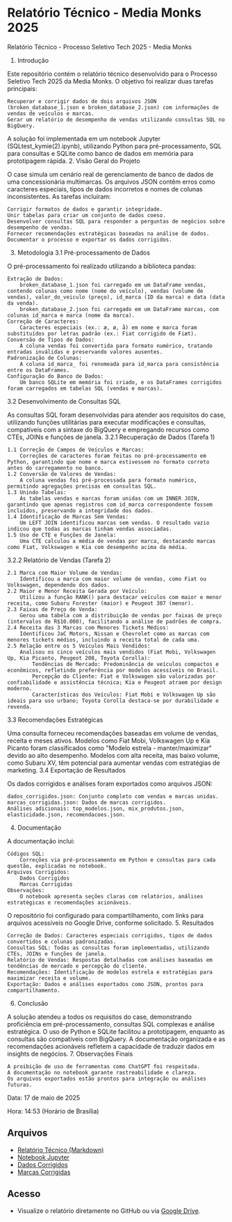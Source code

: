 # Relatório Técnico - Media Monks 2025

Relatório Técnico - Processo Seletivo Tech 2025 - Media Monks
1. Introdução

Este repositório contém o relatório técnico desenvolvido para o Processo Seletivo Tech 2025 da Media Monks. O objetivo foi realizar duas tarefas principais:

    Recuperar e corrigir dados de dois arquivos JSON (broken_database_1.json e broken_database_2.json) com informações de vendas de veículos e marcas.
    Gerar um relatório de desempenho de vendas utilizando consultas SQL no BigQuery.

A solução foi implementada em um notebook Jupyter (SQLtest_kymie(2).ipynb), utilizando Python para pré-processamento, SQL para consultas e SQLite como banco de dados em memória para prototipagem rápida.
2. Visão Geral do Projeto

O case simula um cenário real de gerenciamento de banco de dados de uma concessionária multimarcas. Os arquivos JSON contêm erros como caracteres especiais, tipos de dados incorretos e nomes de colunas inconsistentes. As tarefas incluíram:

    Corrigir formatos de dados e garantir integridade.
    Unir tabelas para criar um conjunto de dados coeso.
    Desenvolver consultas SQL para responder a perguntas de negócios sobre desempenho de vendas.
    Fornecer recomendações estratégicas baseadas na análise de dados.
    Documentar o processo e exportar os dados corrigidos.

3. Metodologia
3.1 Pré-processamento de Dados

O pré-processamento foi realizado utilizando a biblioteca pandas:

    Extração de Dados:
        broken_database_1.json foi carregado em um DataFrame vendas, contendo colunas como nome (nome do veículo), vendas (volume de vendas), valor_do_veiculo (preço), id_marca (ID da marca) e data (data da venda).
        broken_database_2.json foi carregado em um DataFrame marcas, com colunas id_marca e marca (nome da marca).
    Correção de Caracteres:
        Caracteres especiais (ex.: æ, ø, å) em nome e marca foram substituídos por letras padrão (ex.: Fiat corrigido de Fiæt).
    Conversão de Tipos de Dados:
        A coluna vendas foi convertida para formato numérico, tratando entradas inválidas e preservando valores ausentes.
    Padronização de Colunas:
        A coluna id_marca_ foi renomeada para id_marca para consistência entre os DataFrames.
    Configuração do Banco de Dados:
        Um banco SQLite em memória foi criado, e os DataFrames corrigidos foram carregados em tabelas SQL (vendas e marcas).

3.2 Desenvolvimento de Consultas SQL

As consultas SQL foram desenvolvidas para atender aos requisitos do case, utilizando funções utilitárias para executar modificações e consultas, compatíveis com a sintaxe do BigQuery e empregando recursos como CTEs, JOINs e funções de janela.
3.2.1 Recuperação de Dados (Tarefa 1)

    1.1 Correção de Campos de Veículos e Marcas:
        Correções de caracteres foram feitas no pré-processamento em Python, garantindo que nome e marca estivessem no formato correto antes do carregamento no banco.
    1.2 Conversão de Valores de Vendas:
        A coluna vendas foi pré-processada para formato numérico, permitindo agregações precisas em consultas SQL.
    1.3 Unindo Tabelas:
        As tabelas vendas e marcas foram unidas com um INNER JOIN, garantindo que apenas registros com id_marca correspondente fossem incluídos, preservando a integridade dos dados.
    1.4 Identificação de Marcas Sem Vendas:
        Um LEFT JOIN identificou marcas sem vendas. O resultado vazio indicou que todas as marcas tinham vendas associadas.
    1.5 Uso de CTE e Funções de Janela:
        Uma CTE calculou a média de vendas por marca, destacando marcas como Fiat, Volkswagen e Kia com desempenho acima da média.

3.2.2 Relatório de Vendas (Tarefa 2)

    2.1 Marca com Maior Volume de Vendas:
        Identificou a marca com maior volume de vendas, como Fiat ou Volkswagen, dependendo dos dados.
    2.2 Maior e Menor Receita Gerada por Veículo:
        Utilizou a função RANK() para destacar veículos com maior e menor receita, como Subaru Forester (maior) e Peugeot 307 (menor).
    2.3 Faixas de Preço de Venda:
        Gerou uma tabela com a distribuição de vendas por faixas de preço (intervalos de R$10.000), facilitando a análise de padrões de compra.
    2.4 Receita das 3 Marcas com Menores Tickets Médios:
        Identificou JaC Motors, Nissan e Chevrolet como as marcas com menores tickets médios, incluindo a receita total de cada uma.
    2.5 Relação entre os 5 Veículos Mais Vendidos:
        Analisou os cinco veículos mais vendidos (Fiat Mobi, Volkswagen Up, Kia Picanto, Peugeot 208, Toyota Corolla):
            Tendências de Mercado: Predominância de veículos compactos e econômicos, refletindo preferência por modelos acessíveis no Brasil.
            Percepção do Cliente: Fiat e Volkswagen são valorizadas por confiabilidade e assistência técnica; Kia e Peugeot atraem por design moderno.
            Características dos Veículos: Fiat Mobi e Volkswagen Up são ideais para uso urbano; Toyota Corolla destaca-se por durabilidade e revenda.

3.3 Recomendações Estratégicas

Uma consulta forneceu recomendações baseadas em volume de vendas, receita e meses ativos. Modelos como Fiat Mobi, Volkswagen Up e Kia Picanto foram classificados como "Modelo estrela - manter/maximizar" devido ao alto desempenho. Modelos com alta receita, mas baixo volume, como Subaru XV, têm potencial para aumentar vendas com estratégias de marketing.
3.4 Exportação de Resultados

Os dados corrigidos e análises foram exportados como arquivos JSON:

    dados_corrigidos.json: Conjunto completo com vendas e marcas unidas.
    marcas_corrigidas.json: Dados de marcas corrigidos.
    Análises adicionais: top_modelos.json, mix_produtos.json, elasticidade.json, recomendacoes.json.

4. Documentação

A documentação inclui:

    Códigos SQL:
        Correções via pré-processamento em Python e consultas para cada questão, explicadas no notebook.
    Arquivos Corrigidos:
        Dados Corrigidos
        Marcas Corrigidas
    Observações:
        O notebook apresenta seções claras com relatórios, análises estratégicas e recomendações acionáveis.

O repositório foi configurado para compartilhamento, com links para arquivos acessíveis no Google Drive, conforme solicitado.
5. Resultados

    Correção de Dados: Caracteres especiais corrigidos, tipos de dados convertidos e colunas padronizadas.
    Consultas SQL: Todas as consultas foram implementadas, utilizando CTEs, JOINs e funções de janela.
    Relatório de Vendas: Respostas detalhadas com análises baseadas em tendências de mercado e percepção do cliente.
    Recomendações: Identificação de modelos estrela e estratégias para maximizar receita e volume.
    Exportação: Dados e análises exportados como JSON, prontos para compartilhamento.

6. Conclusão

A solução atendeu a todos os requisitos do case, demonstrando proficiência em pré-processamento, consultas SQL complexas e análise estratégica. O uso de Python e SQLite facilitou a prototipagem, enquanto as consultas são compatíveis com BigQuery. A documentação organizada e as recomendações acionáveis refletem a capacidade de traduzir dados em insights de negócios.
7. Observações Finais

    A proibição de uso de ferramentas como ChatGPT foi respeitada.
    A documentação no notebook garante rastreabilidade e clareza.
    Os arquivos exportados estão prontos para integração ou análises futuras.

Data: 17 de maio de 2025

Hora: 14:53 (Horário de Brasília)
## Arquivos
- [Relatório Técnico (Markdown)](relatorio_tecnico.md)
- [Notebook Jupyter](SQLtest_kymie.ipynb)
- [Dados Corrigidos](dados_corrigidos.json)
- [Marcas Corrigidas](marcas_corrigidas.json)

## Acesso
- Visualize o relatório diretamente no GitHub ou via [Google Drive](#).
  
